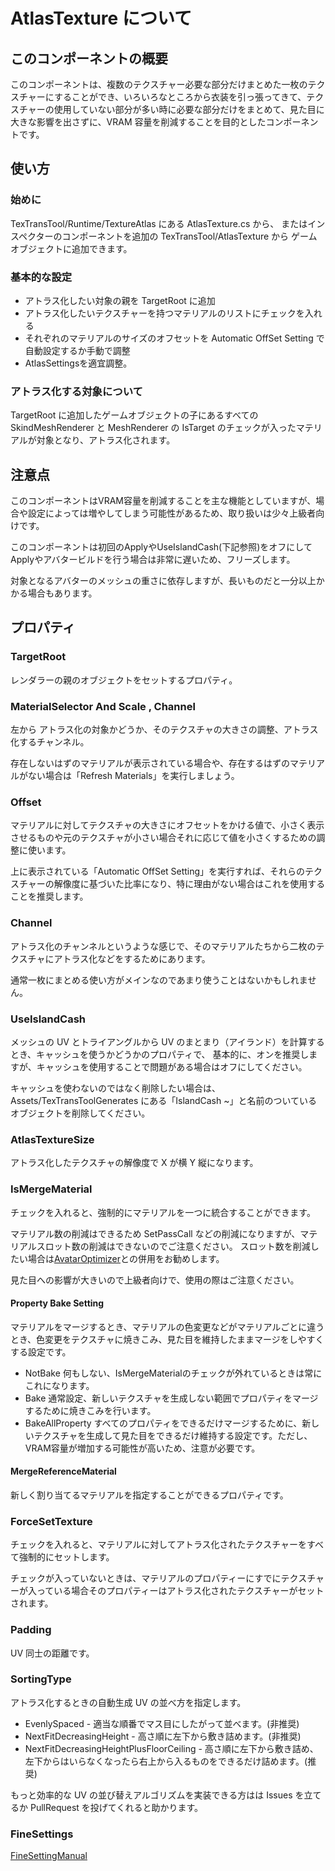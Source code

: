 # AtlasTexture について

## このコンポーネントの概要

このコンポーネントは、複数のテクスチャー必要な部分だけまとめた一枚のテクスチャーにすることができ、いろいろなところから衣装を引っ張ってきて、テクスチャーの使用していない部分が多い時に必要な部分だけをまとめて、見た目に大きな影響を出さずに、VRAM 容量を削減することを目的としたコンポーネントです。

## 使い方

### 始めに

TexTransTool/Runtime/TextureAtlas にある AtlasTexture.cs から、
またはインスペクターのコンポーネントを追加の TexTransTool/AtlasTexture から
ゲームオブジェクトに追加できます。

### 基本的な設定

- アトラス化したい対象の親を TargetRoot に追加
- アトラス化したいテクスチャーを持つマテリアルのリストにチェックを入れる
- それぞれのマテリアルのサイズのオフセットを Automatic OffSet Setting で自動設定するか手動で調整
- AtlasSettingsを適宜調整。

### アトラス化する対象について

TargetRoot に追加したゲームオブジェクトの子にあるすべての SkindMeshRenderer と MeshRenderer の IsTarget のチェックが入ったマテリアルが対象となり、アトラス化されます。

## 注意点

このコンポーネントはVRAM容量を削減することを主な機能としていますが、場合や設定によっては増やしてしまう可能性があるため、取り扱いは少々上級者向けです。

このコンポーネントは初回のApplyやUseIslandCash(下記参照)をオフにしてApplyやアバタービルドを行う場合は非常に遅いため、フリーズします。

対象となるアバターのメッシュの重さに依存しますが、長いものだと一分以上かかる場合もあります。

## プロパティ

### TargetRoot

レンダラーの親のオブジェクトをセットするプロパティ。

### MaterialSelector And Scale , Channel

左から アトラス化の対象かどうか、そのテクスチャの大きさの調整、アトラス化するチャンネル。

存在しないはずのマテリアルが表示されている場合や、存在するはずのマテリアルがない場合は「Refresh Materials」を実行しましょう。

### Offset

マテリアルに対してテクスチャの大きさにオフセットをかける値で、小さく表示させるものや元のテクスチャが小さい場合それに応じて値を小さくするための調整に使います。

上に表示されている「Automatic OffSet Setting」を実行すれば、それらのテクスチャーの解像度に基づいた比率になり、特に理由がない場合はこれを使用することを推奨します。

### Channel

アトラス化のチャンネルというような感じで、そのマテリアルたちから二枚のテクスチャにアトラス化などをするためにあります。

通常一枚にまとめる使い方がメインなのであまり使うことはないかもしれません。

### UseIslandCash

メッシュの UV とトライアングルから UV のまとまり（アイランド）を計算するとき、キャッシュを使うかどうかのプロパティで、
基本的に、オンを推奨しますが、キャッシュを使用することで問題がある場合はオフにしてください。

キャッシュを使わないのではなく削除したい場合は、Assets/TexTransToolGenerates にある「IslandCash ~」と名前のついているオブジェクトを削除してください。


### AtlasTextureSize

アトラス化したテクスチャの解像度で X が横 Y 縦になります。

### IsMergeMaterial

チェックを入れると、強制的にマテリアルを一つに統合することができます。

マテリアル数の削減はできるため SetPassCall などの削減になりますが、マテリアルスロット数の削減はできないのでご注意ください。
スロット数を削減したい場合は[AvatarOptimizer](https://github.com/anatawa12/AvatarOptimizer)との併用をお勧めします。

見た目への影響が大きいので上級者向けで、使用の際はご注意ください。

#### Property Bake Setting

マテリアルをマージするとき、マテリアルの色変更などがマテリアルごとに違うとき、色変更をテクスチャに焼きこみ、見た目を維持したままマージをしやすくする設定です。

- NotBake 何もしない、IsMergeMaterialのチェックが外れているときは常にこれになります。
- Bake 通常設定、新しいテクスチャを生成しない範囲でプロパティをマージするために焼きこみを行います。
- BakeAllProperty すべてのプロパティをできるだけマージするために、新しいテクスチャを生成して見た目をできるだけ維持する設定です。ただし、VRAM容量が増加する可能性が高いため、注意が必要です。

#### MergeReferenceMaterial

新しく割り当てるマテリアルを指定することができるプロパティです。

### ForceSetTexture

チェックを入れると、マテリアルに対してアトラス化されたテクスチャーをすべて強制的にセットします。

チェックが入っていないときは、マテリアルのプロパティーにすでにテクスチャーが入っている場合そのプロパティーはアトラス化されたテクスチャーがセットされます。

### Padding

UV 同士の距離です。

### SortingType

アトラス化するときの自動生成 UV の並べ方を指定します。

- EvenlySpaced - 適当な順番でマス目にしたがって並べます。(非推奨)
- NextFitDecreasingHeight - 高さ順に左下から敷き詰めます。(非推奨)
- NextFitDecreasingHeightPlusFloorCeiling - 高さ順に左下から敷き詰め、左下からはいらなくなったら右上から入るものをできるだけ詰めます。(推奨)

もっと効率的な UV の並び替えアルゴリズムを実装できる方はは Issues を立てるか PullRequest を投げてくれると助かります。

### FineSettings

[FineSettingManual](AtlasTextureFineSetting.md)